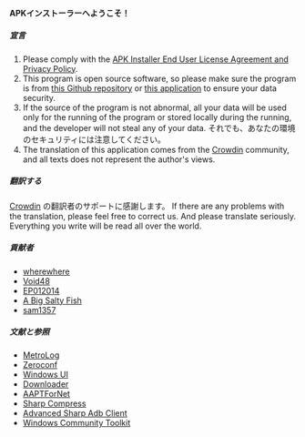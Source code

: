 #### APKインストーラーへようこそ！

##### 宣言
1. Please comply with the [APK Installer End User License Agreement and Privacy Policy](https://github.com/Paving-Base/APK-Installer-UWP/blob/main/Privacy.md).
2. This program is open source software, so please make sure the program is from [this Github repository](https://github.com/Paving-Base/APK-Installer-UWP) or [this application](https://www.microsoft.com/store/apps/9NSHFKJ1D4BF) to ensure your data security.
3. If the source of the program is not abnormal, all your data will be used only for the running of the program or stored locally during the running, and the developer will not steal any of your data. それでも、あなたの環境のセキュリティには注意してください。
4. The translation of this application comes from the [Crowdin](https://crowdin.com/project/APKInstaller "Crowdin") community, and all texts does not represent the author's views.

##### 翻訳する
[Crowdin](https://crowdin.com/project/APKInstaller "Crowdin") の翻訳者のサポートに感謝します。 If there are any problems with the translation, please feel free to correct us. And please translate seriously. Everything you write will be read all over the world.

##### 貢献者
- [wherewhere](https://github.com/wherewhere)
- [Void48](https://github.com/Void48)
- [EP012014](https://github.com/EP012014)
- [A Big Salty Fish](https://github.com/bigsaltyfishes)
- [sam1357](https://github.com/sam1357)

##### 文献と参照
- [MetroLog](https://github.com/novotnyllc/MetroLog "MetroLog")
- [Zeroconf](https://github.com/novotnyllc/Zeroconf "Zeroconf")
- [Windows UI](https://github.com/microsoft/microsoft-ui-xaml "Windows UI")
- [Downloader](https://github.com/bezzad/Downloader "Downloader")
- [AAPTForNet](https://github.com/canheo136/QuickLook.Plugin.ApkViewer "AAPTForNet")
- [Sharp Compress](https://github.com/adamhathcock/sharpcompress "Sharp Compress")
- [Advanced Sharp Adb Client](https://github.com/yungd1plomat/AdvancedSharpAdbClient "Advanced Sharp Adb Client")
- [Windows Community Toolkit](https://github.com/CommunityToolkit/WindowsCommunityToolkit "Windows Community Toolkit")
